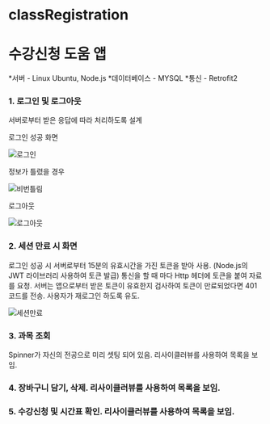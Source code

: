 # classRegistration
# 수강신청 도움 앱

*서버 - Linux Ubuntu, Node.js
*데이터베이스 - MYSQL
*통신 - Retrofit2


### 1. 로그인 및 로그아웃
서버로부터 받은 응답에 따라 처리하도록 설계

로그인 성공 화면

![로그인](https://user-images.githubusercontent.com/50095740/109131934-a1e6f680-7796-11eb-8668-2a7963c51d9b.gif)

정보가 틀렸을 경우


![비번틀림](https://user-images.githubusercontent.com/50095740/109130261-dce82a80-7794-11eb-9c4f-72e2981e516c.gif)

로그아웃 


![로그아웃](https://user-images.githubusercontent.com/50095740/109129950-8975dc80-7794-11eb-91aa-5002149384ed.gif)



### 2. 세션 만료 시 화면
로그인 성공 시 서버로부터 15분의 유효시간을 가진 토큰을 받아 사용. (Node.js의 JWT 라이브러리 사용하여 토큰 발급)
통신을 할 때 마다 Http 헤더에 토큰을 붙여 자료를 요청. 서버는 앱으로부터 받은 토큰이 유효한지 검사하여 토큰이 만료되었다면 401코드를 전송.
사용자가 재로그인 하도록 유도.

![세션만료](https://user-images.githubusercontent.com/50095740/109131452-2a18cc00-7796-11eb-8c17-9163a515b07a.gif)


### 3. 과목 조회
Spinner가 자신의 전공으로 미리 셋팅 되어 있음. 리사이클러뷰를 사용하여 목록을 보임.

### 4. 장바구니 담기, 삭제. 리사이클러뷰를 사용하여 목록을 보임.

### 5. 수강신청 및 시간표 확인. 리사이클러뷰를 사용하여 목록을 보임.

